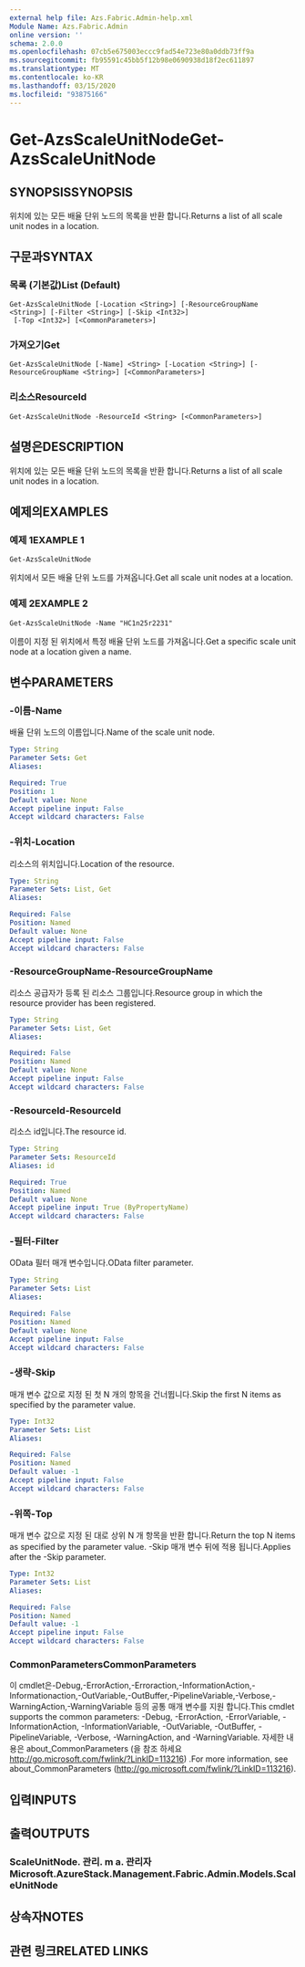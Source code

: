 ```yaml
---
external help file: Azs.Fabric.Admin-help.xml
Module Name: Azs.Fabric.Admin
online version: ''
schema: 2.0.0
ms.openlocfilehash: 07cb5e675003eccc9fad54e723e80a0ddb73ff9a
ms.sourcegitcommit: fb95591c45bb5f12b98e0690938d18f2ec611897
ms.translationtype: MT
ms.contentlocale: ko-KR
ms.lasthandoff: 03/15/2020
ms.locfileid: "93875166"
---
```

# <span data-ttu-id="66095-101">Get-AzsScaleUnitNode</span><span class="sxs-lookup"><span data-stu-id="66095-101">Get-AzsScaleUnitNode</span></span>

## <span data-ttu-id="66095-102">SYNOPSIS</span><span class="sxs-lookup"><span data-stu-id="66095-102">SYNOPSIS</span></span>
<span data-ttu-id="66095-103">위치에 있는 모든 배율 단위 노드의 목록을 반환 합니다.</span><span class="sxs-lookup"><span data-stu-id="66095-103">Returns a list of all scale unit nodes in a location.</span></span>

## <span data-ttu-id="66095-104">구문과</span><span class="sxs-lookup"><span data-stu-id="66095-104">SYNTAX</span></span>

### <span data-ttu-id="66095-105">목록 (기본값)</span><span class="sxs-lookup"><span data-stu-id="66095-105">List (Default)</span></span>
```
Get-AzsScaleUnitNode [-Location <String>] [-ResourceGroupName <String>] [-Filter <String>] [-Skip <Int32>]
 [-Top <Int32>] [<CommonParameters>]
```

### <span data-ttu-id="66095-106">가져오기</span><span class="sxs-lookup"><span data-stu-id="66095-106">Get</span></span>
```
Get-AzsScaleUnitNode [-Name] <String> [-Location <String>] [-ResourceGroupName <String>] [<CommonParameters>]
```

### <span data-ttu-id="66095-107">리소스</span><span class="sxs-lookup"><span data-stu-id="66095-107">ResourceId</span></span>
```
Get-AzsScaleUnitNode -ResourceId <String> [<CommonParameters>]
```

## <span data-ttu-id="66095-108">설명은</span><span class="sxs-lookup"><span data-stu-id="66095-108">DESCRIPTION</span></span>
<span data-ttu-id="66095-109">위치에 있는 모든 배율 단위 노드의 목록을 반환 합니다.</span><span class="sxs-lookup"><span data-stu-id="66095-109">Returns a list of all scale unit nodes in a location.</span></span>

## <span data-ttu-id="66095-110">예제의</span><span class="sxs-lookup"><span data-stu-id="66095-110">EXAMPLES</span></span>

### <span data-ttu-id="66095-111">예제 1</span><span class="sxs-lookup"><span data-stu-id="66095-111">EXAMPLE 1</span></span>
```
Get-AzsScaleUnitNode
```

<span data-ttu-id="66095-112">위치에서 모든 배율 단위 노드를 가져옵니다.</span><span class="sxs-lookup"><span data-stu-id="66095-112">Get all scale unit nodes at a location.</span></span>

### <span data-ttu-id="66095-113">예제 2</span><span class="sxs-lookup"><span data-stu-id="66095-113">EXAMPLE 2</span></span>
```
Get-AzsScaleUnitNode -Name "HC1n25r2231"
```

<span data-ttu-id="66095-114">이름이 지정 된 위치에서 특정 배율 단위 노드를 가져옵니다.</span><span class="sxs-lookup"><span data-stu-id="66095-114">Get a specific scale unit node at a location given a name.</span></span>

## <span data-ttu-id="66095-115">변수</span><span class="sxs-lookup"><span data-stu-id="66095-115">PARAMETERS</span></span>

### <span data-ttu-id="66095-116">-이름</span><span class="sxs-lookup"><span data-stu-id="66095-116">-Name</span></span>
<span data-ttu-id="66095-117">배율 단위 노드의 이름입니다.</span><span class="sxs-lookup"><span data-stu-id="66095-117">Name of the scale unit node.</span></span>

```yaml
Type: String
Parameter Sets: Get
Aliases:

Required: True
Position: 1
Default value: None
Accept pipeline input: False
Accept wildcard characters: False
```

### <span data-ttu-id="66095-118">-위치</span><span class="sxs-lookup"><span data-stu-id="66095-118">-Location</span></span>
<span data-ttu-id="66095-119">리소스의 위치입니다.</span><span class="sxs-lookup"><span data-stu-id="66095-119">Location of the resource.</span></span>

```yaml
Type: String
Parameter Sets: List, Get
Aliases:

Required: False
Position: Named
Default value: None
Accept pipeline input: False
Accept wildcard characters: False
```

### <span data-ttu-id="66095-120">-ResourceGroupName</span><span class="sxs-lookup"><span data-stu-id="66095-120">-ResourceGroupName</span></span>
<span data-ttu-id="66095-121">리소스 공급자가 등록 된 리소스 그룹입니다.</span><span class="sxs-lookup"><span data-stu-id="66095-121">Resource group in which the resource provider has been registered.</span></span>

```yaml
Type: String
Parameter Sets: List, Get
Aliases:

Required: False
Position: Named
Default value: None
Accept pipeline input: False
Accept wildcard characters: False
```

### <span data-ttu-id="66095-122">-ResourceId</span><span class="sxs-lookup"><span data-stu-id="66095-122">-ResourceId</span></span>
<span data-ttu-id="66095-123">리소스 id입니다.</span><span class="sxs-lookup"><span data-stu-id="66095-123">The resource id.</span></span>

```yaml
Type: String
Parameter Sets: ResourceId
Aliases: id

Required: True
Position: Named
Default value: None
Accept pipeline input: True (ByPropertyName)
Accept wildcard characters: False
```

### <span data-ttu-id="66095-124">-필터</span><span class="sxs-lookup"><span data-stu-id="66095-124">-Filter</span></span>
<span data-ttu-id="66095-125">OData 필터 매개 변수입니다.</span><span class="sxs-lookup"><span data-stu-id="66095-125">OData filter parameter.</span></span>

```yaml
Type: String
Parameter Sets: List
Aliases:

Required: False
Position: Named
Default value: None
Accept pipeline input: False
Accept wildcard characters: False
```

### <span data-ttu-id="66095-126">-생략</span><span class="sxs-lookup"><span data-stu-id="66095-126">-Skip</span></span>
<span data-ttu-id="66095-127">매개 변수 값으로 지정 된 첫 N 개의 항목을 건너뜁니다.</span><span class="sxs-lookup"><span data-stu-id="66095-127">Skip the first N items as specified by the parameter value.</span></span>

```yaml
Type: Int32
Parameter Sets: List
Aliases:

Required: False
Position: Named
Default value: -1
Accept pipeline input: False
Accept wildcard characters: False
```

### <span data-ttu-id="66095-128">-위쪽</span><span class="sxs-lookup"><span data-stu-id="66095-128">-Top</span></span>
<span data-ttu-id="66095-129">매개 변수 값으로 지정 된 대로 상위 N 개 항목을 반환 합니다.</span><span class="sxs-lookup"><span data-stu-id="66095-129">Return the top N items as specified by the parameter value.</span></span>
<span data-ttu-id="66095-130">-Skip 매개 변수 뒤에 적용 됩니다.</span><span class="sxs-lookup"><span data-stu-id="66095-130">Applies after the -Skip parameter.</span></span>

```yaml
Type: Int32
Parameter Sets: List
Aliases:

Required: False
Position: Named
Default value: -1
Accept pipeline input: False
Accept wildcard characters: False
```

### <span data-ttu-id="66095-131">CommonParameters</span><span class="sxs-lookup"><span data-stu-id="66095-131">CommonParameters</span></span>
<span data-ttu-id="66095-132">이 cmdlet은-Debug,-ErrorAction,-Erroraction,-InformationAction,-Informationaction,-OutVariable,-OutBuffer,-PipelineVariable,-Verbose,-WarningAction,-WarningVariable 등의 공통 매개 변수를 지원 합니다.</span><span class="sxs-lookup"><span data-stu-id="66095-132">This cmdlet supports the common parameters: -Debug, -ErrorAction, -ErrorVariable, -InformationAction, -InformationVariable, -OutVariable, -OutBuffer, -PipelineVariable, -Verbose, -WarningAction, and -WarningVariable.</span></span> <span data-ttu-id="66095-133">자세한 내용은 about_CommonParameters (을 참조 하세요 http://go.microsoft.com/fwlink/?LinkID=113216) .</span><span class="sxs-lookup"><span data-stu-id="66095-133">For more information, see about_CommonParameters (http://go.microsoft.com/fwlink/?LinkID=113216).</span></span>

## <span data-ttu-id="66095-134">입력</span><span class="sxs-lookup"><span data-stu-id="66095-134">INPUTS</span></span>

## <span data-ttu-id="66095-135">출력</span><span class="sxs-lookup"><span data-stu-id="66095-135">OUTPUTS</span></span>

### <span data-ttu-id="66095-136">ScaleUnitNode. 관리. m a. 관리자</span><span class="sxs-lookup"><span data-stu-id="66095-136">Microsoft.AzureStack.Management.Fabric.Admin.Models.ScaleUnitNode</span></span>

## <span data-ttu-id="66095-137">상속자</span><span class="sxs-lookup"><span data-stu-id="66095-137">NOTES</span></span>

## <span data-ttu-id="66095-138">관련 링크</span><span class="sxs-lookup"><span data-stu-id="66095-138">RELATED LINKS</span></span>
